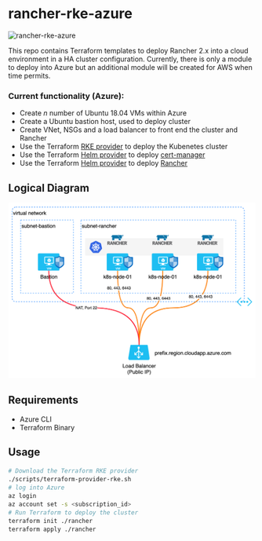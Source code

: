# rancher-rke-azure

![rancher-rke-azure](https://github.com/mgrlabs/rancher-ha-cloud/workflows/rancher-rke-azure/badge.svg?branch=master)

This repo contains Terraform templates to deploy Rancher 2.x into a cloud environment in a HA cluster configuration. Currently, there is only a module to deploy into Azure but an additional module will be created for AWS when time permits.

### Current functionality (Azure):
- Create *n* number of Ubuntu 18.04 VMs within Azure
- Create a Ubuntu bastion host, used to deploy cluster
- Create VNet, NSGs and a load balancer to front end the cluster and Rancher
- Use the Terraform [RKE provider](https://github.com/rancher/terraform-provider-rke) to deploy the Kubenetes cluster
- Use the Terraform [Helm provider](https://www.terraform.io/docs/providers/helm/index.html) to deploy [cert-manager](https://cert-manager.io/docs/)
- Use the Terraform [Helm provider](https://www.terraform.io/docs/providers/helm/index.html) to deploy [Rancher](https://rancher.com/)


## Logical Diagram
![IEP Platform](images/azure-logical.png)

## Requirements
- Azure CLI
- Terraform Binary

## Usage

```sh
# Download the Terraform RKE provider
./scripts/terraform-provider-rke.sh
# log into Azure
az login
az account set -s <subscription_id>
# Run Terraform to deploy the cluster
terraform init ./rancher
terraform apply ./rancher
